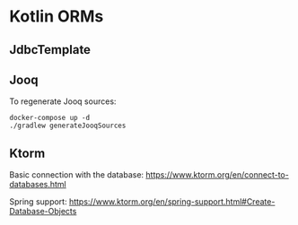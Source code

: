 # Kotlin ORMs

## JdbcTemplate


## Jooq

To regenerate Jooq sources:
```shell
docker-compose up -d
./gradlew generateJooqSources
```


## Ktorm

Basic connection with the database: https://www.ktorm.org/en/connect-to-databases.html

Spring support: https://www.ktorm.org/en/spring-support.html#Create-Database-Objects

